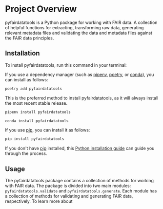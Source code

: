 # Project Overview

pyfairdatatools is a Python package for working with FAIR data. A collection of helpful functions for extracting, transforming raw data, generating relevant metadata files and validating the data and metadata files against the FAIR data principles.

## Installation

To install pyfairdatatools, run this command in your terminal:

If you use a dependency manager (such as [pipenv](https://pipenv.pypa.io/en/latest/), [poetry](https://python-poetry.org/), or [conda](https://docs.conda.io/en/latest/)), you can install as follows:

```bash
poetry add pyfairdatatools
```

This is the preferred method to install pyfairdatatools, as it will always install the most recent stable release.

```bash
pipenv install pyfairdatatools
```

```bash
conda install pyfairdatatools
```

If you use [pip](https://pip.pypa.io), you can install it as follows:

```bash
pip install pyfairdatatools
```

If you don't have [pip](https://pip.pypa.io) installed, this [Python installation guide](http://docs.python-guide.org/en/latest/starting/installation/) can guide you through the process.

## Usage

The pyfairdatatools package contains a collection of methods for working with FAIR data. The package is divided into two main modules: `pyfairdatatools.validate` and `pyfairdatatools.generate`. Each module has a collection of methods for validating and generating FAIR data, respectively. To learn more about
